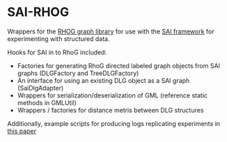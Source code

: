 # SAI-RHOG
Wrappers for the [RHOG graph library](https://github.com/santiontanon/RHOG) for use with the [SAI framework](https://github.com/jmorwick/sai) for experimenting with structured data. 

Hooks for SAI in to RhoG included:
* Factories for generating RhoG directed labeled graph objects from SAI graphs (DLGFactory and TreeDLGFactory)
* An interface for using an existing DLG object as a SAI graph (SaiDlgAdapter)
* Wrappers for serialization/deserialization of GML (reference static methods in GMLUtil)
* Wrappers / factories for distance metris between DLG structures

Additionally, example scripts for producing logs replicating experiments in [this paper](https://link.springer.com/chapter/10.1007/978-3-319-47096-2_21)
